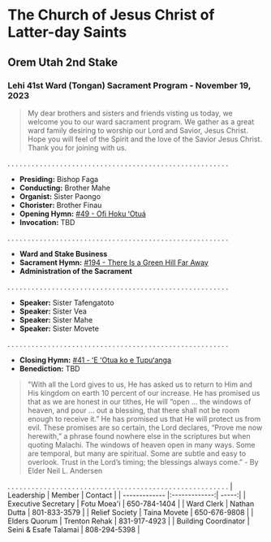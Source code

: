 # The Church of Jesus Christ of Latter-day Saints
## Orem Utah 2nd Stake
### Lehi 41st Ward (Tongan) Sacrament Program - November 19, 2023

> My dear brothers and sisters and friends visting us today, we welcome you to our ward sacrament program. We gather as a great ward family desiring to worship our Lord and Savior, Jesus Christ. Hope you will feel of the Spirit and the love of the Savior Jesus Christ. Thank you for joining with us.


. . . . . . . . . . . . . . . . . . . . . . . . . . . . . . . . . . . . . . . . . . . . . . . . . . . . . . .
* __Presiding:__ Bishop Faga
* __Conducting:__ Brother Mahe
* __Organist:__ Sister Paongo
* __Chorister:__ Brother Finau
* __Opening Hymn:__ [#49 - Ofi Hoku ʻOtuá](https://media.ldscdn.org/pdf/music/hymns-tongan/1994-01-0490-nearer-my-god-to-thee-ton.pdf?download=true)
* __Invocation:__ TBD


. . . . . . . . . . . . . . . . . . . . . . . . . . . . . . . . . . . . . . . . . . . . . . . . . . . . . . .
* __Ward and Stake Business__
* __Sacrament Hymn:__ [#194 - There Is a Green Hill Far Away](https://media.ldscdn.org/pdf/music/hymns/2001-01-1940-there-is-a-green-hill-far-away-eng.pdf?download=true)
* __Administration of the Sacrament__


. . . . . . . . . . . . . . . . . . . . . . . . . . . . . . . . . . . . . . . . . . . . . . . . . . . . . . .
* __Speaker:__ Sister Tafengatoto
* __Speaker:__ Sister Vea
* __Speaker:__ Sister Mahe
* __Speaker:__ Sister Movete


. . . . . . . . . . . . . . . . . . . . . . . . . . . . . . . . . . . . . . . . . . . . . . . . . . . . . . .
* __Closing Hymn:__ [#41 - ʻE ʻOtua ko e Tupuʻanga](https://media.ldscdn.org/pdf/music/hymns-tongan/1994-01-0410-my-god-the-spring-of-all-my-joys-ton.pdf?download=true)
* __Benediction:__ TBD

> "With all the Lord gives to us, He has asked us to return to Him and His kingdom on earth 10 percent of our increase. He has promised us that as we are honest in our tithes, He will “open … the windows of heaven, and pour … out a blessing, that there shall not be room enough to receive it.” He has promised us that He will protect us from evil. These promises are so certain, the Lord declares, “Prove me now herewith,” a phrase found nowhere else in the scriptures but when quoting Malachi. The windows of heaven open in many ways. Some are temporal, but many are spiritual. Some are subtle and easy to overlook. Trust in the Lord’s timing; the blessings always come.” - By Elder Neil L. Andersen


. . . . . . . . . . . . . . . . . . . . . . . . . . . . . . . . . . . . . . . . . . . . . . . . . . . . . . .
| Leadership | Member | Contact  |
| ------------- |:-------------:| -----:|
| Executive Secretary | Fotu Moea'i | 650-784-1404 |
| Ward Clerk | Nathan Dutta | 801-833-3579  |
| Relief Society | Taina Movete | 650-676-9808 |
| Elders Quorum | Trenton Rehak | 831-917-4923 |
| Building Coordinator | Seini & Esafe Talamai | 808-294-5398 |
